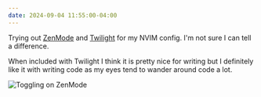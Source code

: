 ```yaml
---
date: 2024-09-04 11:55:00-04:00
---
```


Trying out [ZenMode][0347-0001] and [Twilight][0347-0002] for my NVIM config. I'm not sure I can tell a difference.

When included with Twilight I think it is pretty nice for writing but I definitely like it with writing code as my eyes tend to wander around code a lot.

![Toggling on ZenMode](https://kjaymiller.azureedge.net/media/zenmode%20and%20twilight.gif)

[0347-0001]: https://github.com/folke/zen-mode.nvim
[0347-0002]: https://github.com/folke/twilight.nvim

<!-- Report:
(4:11:20): [ZenMode](ZenMode NVIM site:Github.com) => https://github.com/folke/zen-mode.nvim
(4:36:21): [Twilight](Twilight NVIM site:github.com) => https://github.com/folke/twilight.nvim
(0:36:21): Processed: 2 links, 0 errors.
-->
